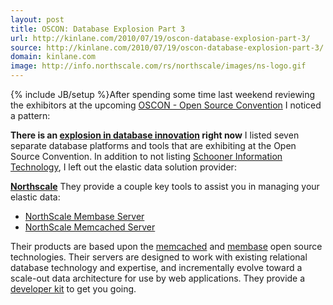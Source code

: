 ```yaml
---
layout: post
title: OSCON: Database Explosion Part 3
url: http://kinlane.com/2010/07/19/oscon-database-explosion-part-3/
source: http://kinlane.com/2010/07/19/oscon-database-explosion-part-3/
domain: kinlane.com
image: http://info.northscale.com/rs/northscale/images/ns-logo.gif
---
```

{% include JB/setup %}<img class="c1" title="Schooner Information Technology" src="http://info.northscale.com/rs/northscale/images/ns-logo.gif" alt="" align="right" />After spending some time last weekend reviewing the exhibitors at the upcoming <a href="http://www.oscon.com/oscon2010/" target="_blank">OSCON - Open Source Convention</a> I noticed a pattern:
<p class="c2">
     <strong>There is an <a href="http://www.kinlane.com/2010/07/open-source-database-explosion/">explosion in database innovation</a> right now</strong> I listed seven separate database platforms and tools that are exhibiting at the Open Source Convention. In addition to not listing <a href="http://www.kinlane.com/2010/07/oscon-database-explosion-part-2/">Schooner Information Technology</a>, I left out the elastic data solution provider:
</p>
<p class="c2">
     <a href="http://www.northscale.com/" target="_blank"><strong>Northscale</strong></a> They provide a couple key tools to assist you in managing your elastic data:
</p>
<ul class="mainlist">
     <li>
          <a href="http://info.northscale.com/membase-beta-download.html" target="_blank">NorthScale Membase Server</a>
     </li>
     <li>
          <a href="http://info.northscale.com/Memcached.html" target="_blank">NorthScale Memcached Server</a>
     </li>
</ul>Their products are based upon the <a href="http://memcached.org/" target="_blank">memcached</a> and <a href="http://www.membase.org/" target="_blank">membase</a> open source technologies. Their servers are designed to work with existing relational database technology and expertise, and incrementally evolve toward a scale-out data architecture for use by web applications. They provide a <a href="http://info.northscale.com/Devkit.html" target="_blank">developer kit</a> to get you going.